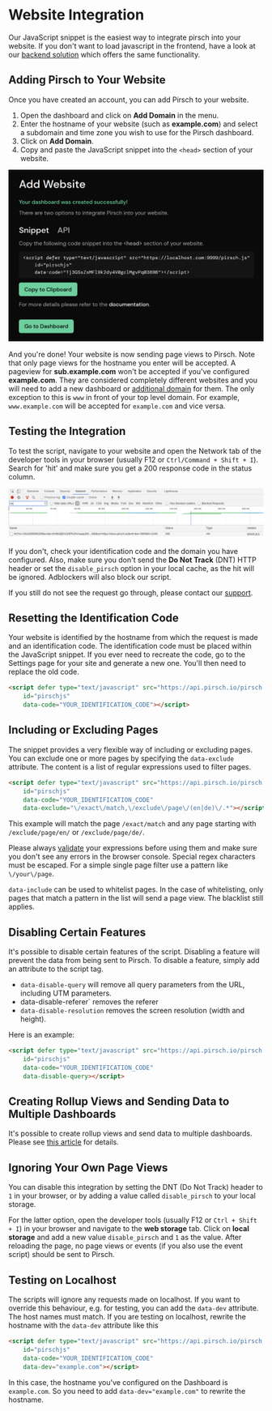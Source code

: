 # Website Integration

Our JavaScript snippet is the easiest way to integrate pirsch into your website. If you don't want to load javascript in the frontend, have a look at our [backend solution](/get-started/backend-integration) which offers the same functionality.

## Adding Pirsch to Your Website

Once you have created an account, you can add Pirsch to your website.

1. Open the dashboard and click on **Add Domain** in the menu.
2. Enter the hostname of your website (such as **example.com**) and select a subdomain and time zone you wish to use for the Pirsch dashboard.
3. Click on **Add Domain**.
4. Copy and paste the JavaScript snippet into the `<head>` section of your website.

![Code Snippet](../static/integration/add-domain-snippet.png)

And you're done! Your website is now sending page views to Pirsch. Note that only page views for the hostname you enter will be accepted. A pageview for **sub.example.com** won't be accepted if you've configured **example.com**. They are considered completely different websites and you will need to add a new dashboard or [additional domain](/advanced/domains-rollup) for them. The only exception to this is `www` in front of your top level domain. For example, `www.example.com` will be accepted for `example.com` and vice versa.

## Testing the Integration

To test the script, navigate to your website and open the Network tab of the developer tools in your browser (usually F12 or `Ctrl/Command + Shift + I`). Search for 'hit' and make sure you get a 200 response code in the status column.

![Developer Tools](../static/integration/network-tab.png)

If you don't, check your identification code and the domain you have configured. Also, make sure you don't send the **Do Not Track** (DNT) HTTP header or set the `disable_pirsch` option in your local cache, as the hit will be ignored. Adblockers will also block our script.

If you still do not see the request go through, please contact our [support](mailto:support@pirsch.io).

## Resetting the Identification Code

Your website is identified by the hostname from which the request is made and an identification code. The identification code must be placed within the JavaScript snippet. If you ever need to recreate the code, go to the Settings page for your site and generate a new one. You'll then need to replace the old code.

```html
<script defer type="text/javascript" src="https://api.pirsch.io/pirsch.js" 
    id="pirschjs" 
    data-code="YOUR_IDENTIFICATION_CODE"></script>
```

## Including or Excluding Pages

The snippet provides a very flexible way of including or excluding pages. You can exclude one or more pages by specifying the `data-exclude` attribute. The content is a list of regular expressions used to filter pages.

```html
<script defer type="text/javascript" src="https://api.pirsch.io/pirsch.js" 
    id="pirschjs" 
    data-code="YOUR_IDENTIFICATION_CODE"
    data-exclude="\/exact\/match,\/exclude\/page\/(en|de)\/.*"></script>
```

This example will match the page `/exact/match` and any page starting with `/exclude/page/en/` or `/exclude/page/de/`.

Please always [validate](https://regex101.com/) your expressions before using them and make sure you don't see any errors in the browser console. Special regex characters must be escaped. For a simple single page filter use a pattern like `\/your\/page`.

`data-include` can be used to whitelist pages. In the case of whitelisting, only pages that match a pattern in the list will send a page view. The blacklist still applies.

## Disabling Certain Features

It's possible to disable certain features of the script. Disabling a feature will prevent the data from being sent to Pirsch. To disable a feature, simply add an attribute to the script tag.

* `data-disable-query` will remove all query parameters from the URL, including UTM parameters.
* data-disable-referer` removes the referer
* `data-disable-resolution` removes the screen resolution (width and height).

Here is an example:

```html
<script defer type="text/javascript" src="https://api.pirsch.io/pirsch.js" 
    id="pirschjs" 
    data-code="YOUR_IDENTIFICATION_CODE"
    data-disable-query></script>
```

## Creating Rollup Views and Sending Data to Multiple Dashboards

It's possible to create rollup views and send data to multiple dashboards. Please see [this article](/advanced/domains-rollup) for details.

## Ignoring Your Own Page Views

You can disable this integration by setting the DNT (Do Not Track) header to `1` in your browser, or by adding a value called `disable_pirsch` to your local storage.

For the latter option, open the developer tools (usually F12 or `Ctrl + Shift + I`) in your browser and navigate to the **web storage** tab. Click on **local storage** and add a new value `disable_pirsch` and `1` as the value. After reloading the page, no page views or events (if you also use the event script) should be sent to Pirsch.

## Testing on Localhost

The scripts will ignore any requests made on localhost. If you want to override this behaviour, e.g. for testing, you can add the `data-dev` attribute. The host names must match. If you are testing on localhost, rewrite the hostname with the `data-dev` attribute like this

```html
<script defer type="text/javascript" src="https://api.pirsch.io/pirsch.js" 
    id="pirschjs" 
    data-code="YOUR_IDENTIFICATION_CODE"
    data-dev="example.com"></script>
```

In this case, the hostname you've configured on the Dashboard is `example.com`. So you need to add `data-dev="example.com"` to rewrite the hostname.
